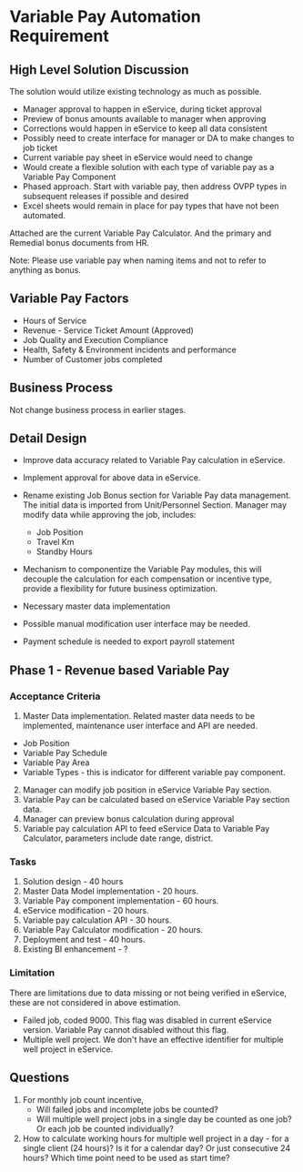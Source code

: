 # Variable Pay Automation Requirement



## High Level Solution Discussion

The solution would utilize existing technology as much as possible.

- Manager approval to happen in eService, during ticket approval
- Preview of bonus amounts available to manager when approving
- Corrections would happen in eService to keep all data consistent
- Possibly need to create interface for manager or DA to make  changes to job ticket
- Current variable pay  sheet in eService would need to change
- Would create a flexible solution with each type of variable pay as a Variable Pay Component
- Phased approach. Start with variable pay, then address OVPP types in subsequent releases if possible and desired
- Excel sheets would remain in place for pay types that have not been     automated.

 

Attached are the current Variable Pay Calculator. And the primary and Remedial bonus documents from HR.

 

Note: Please use variable pay when naming items and not to refer to anything as bonus. 

 

## Variable Pay Factors



- Hours of Service
- Revenue - Service Ticket Amount (Approved)
- Job Quality and Execution Compliance
- Health, Safety & Environment incidents and performance
- Number of Customer jobs completed



## Business Process

Not change business process in earlier stages.





## Detail Design

- Improve data accuracy related to Variable Pay calculation in eService.
- Implement approval for above data in eService.
- Rename existing Job Bonus section for Variable Pay data management. The initial data is imported from Unit/Personnel  Section. Manager may modify data while approving the job, includes:
  - Job Position
  - Travel Km
  - Standby Hours

- Mechanism to componentize the Variable Pay modules, this will decouple the calculation for each compensation or incentive type, provide a flexibility for future business optimization.

- Necessary master data implementation

- Possible manual modification user interface may be needed.

- Payment schedule is needed to export payroll statement



## Phase 1 - Revenue based Variable Pay 



### Acceptance Criteria

1.  Master Data implementation.  Related master data needs to be implemented, maintenance user interface and API are needed.
   - Job Position
   - Variable Pay Schedule
   - Variable Pay Area
   - Variable Types - this is indicator for different variable pay component. 
2. Manager can modify job position in eService Variable Pay section.
3. Variable Pay can be calculated based on eService Variable Pay section data.
4. Manager can preview bonus calculation during approval
5. Variable pay calculation API to feed eService Data to Variable Pay Calculator, parameters include date range, district.

### Tasks

1. Solution design - 40 hours
2. Master Data Model implementation - 20 hours.
3. Variable Pay component implementation - 60 hours. 
4. eService modification - 20 hours.
5. Variable pay calculation API  -  30 hours.
6. Variable Pay Calculator modification - 20 hours.
7. Deployment and test - 40 hours.
8. Existing BI enhancement - ?



### Limitation

There are limitations due to data missing or not being verified in eService, these are not considered in above estimation.

- Failed job, coded 9000. This flag was disabled in current eService version. Variable Pay cannot disabled without this flag.
- Multiple well project. We don't have an effective identifier for multiple well project in eService.



## Questions

1. For monthly job count incentive, 
   - Will failed jobs and incomplete jobs be counted? 
   - Will multiple well project jobs in a single day  be counted as one job? Or each job be counted individually?
2. How to calculate working hours for multiple well project in a day - for a single client (24 hours)? Is it for a calendar day? Or just consecutive 24 hours? Which time point need to be used as start time?  